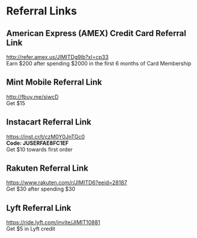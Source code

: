 # Referral Links

## American Express (AMEX) Credit Card Referral Link
<http://refer.amex.us/JIMITDg9lb?xl=cp33>  
Earn $200 after spending $2000 in the first 6 months of Card Membership

## Mint Mobile Referral Link
<http://fbuy.me/siwcD>  
Get $15

## Instacart Referral Link
<https://inst.cr/t/czM0Y0JnTGc0>  
**Code: JUSERFAE8FC1EF**  
Get $10 towards first order

## Rakuten Referral Link
<https://www.rakuten.com/r/JIMITD6?eeid=28187>  
Get $30 after spending $30

## Lyft Referral Link
<https://ride.lyft.com/invite/JIMIT10881>  
Get $5 in Lyft credit
